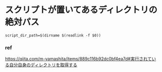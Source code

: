 
# スクリプトが置いてあるディレクトリの絶対パス

```
script_dir_path=$(dirname $(readlink -f $0))
```

### ref
https://qiita.com/m-yamashita/items/889c116b92dc0bf4ea7d#実行されている自分自身のディレクトリを取得する
